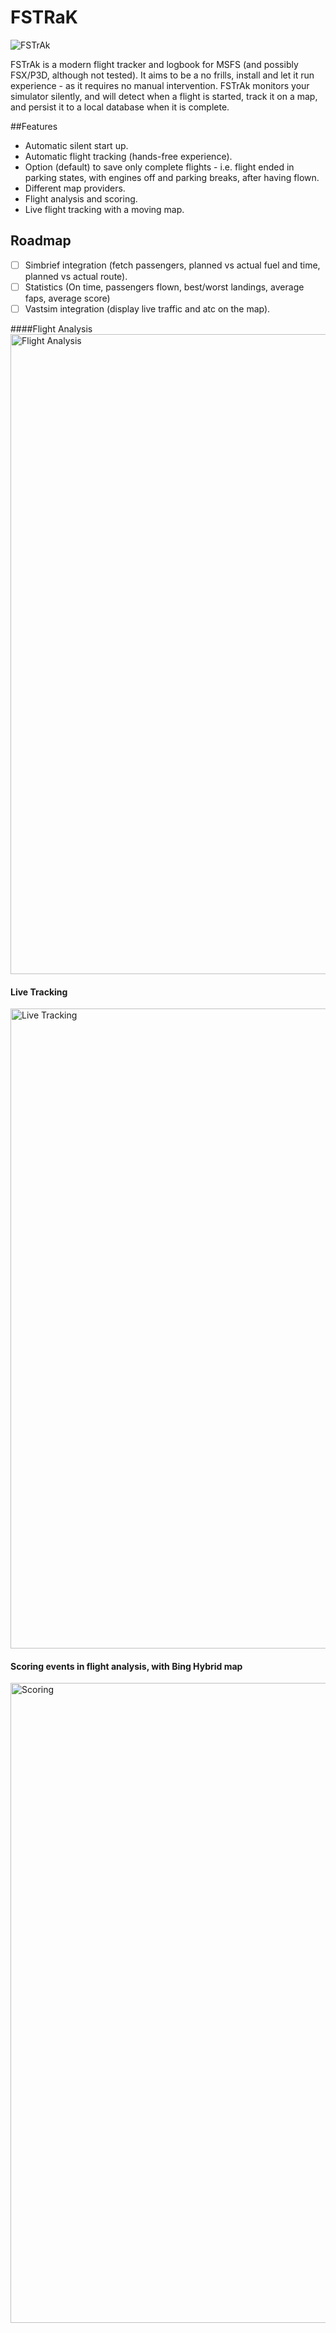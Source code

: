 
# FSTRaK

![FSTrAk](https://github.com/o4oren/FSTRaK/assets/23486326/024542ad-ca3d-4e81-9fe8-7dec53ea6ab1)

FSTrAk is a modern flight tracker and logbook for MSFS (and possibly FSX/P3D, although not tested).
It aims to be a no frills, install and let it run experience - as it requires no manual intervention.
FSTrAk monitors your simulator silently, and will detect when a flight is started, track it on a map, and persist it to a local database when it is complete.

##Features
* Automatic silent start up.
* Automatic flight tracking (hands-free experience).
* Option (default) to save only complete flights - i.e. flight ended in parking states, with engines off and parking breaks, after having flown.
* Different map providers.
* Flight analysis and scoring.
* Live flight tracking with a moving map.

## Roadmap
- [ ] Simbrief integration (fetch passengers, planned vs actual fuel and time, planned vs actual route).
- [ ] Statistics (On time, passengers flown, best/worst landings, average faps, average score)
- [ ] Vastsim integration (display live traffic and atc on the map).

####Flight Analysis
<img width="1024" alt="Flight Analysis" src="https://github.com/o4oren/FSTRaK/assets/23486326/e6047bcc-df6a-4235-ac85-da6de6de8cd5">

#### Live Tracking 
<img width="1024" alt="Live Tracking" src="https://github.com/o4oren/FSTRaK/assets/23486326/e07f130f-0432-4da7-a657-36d95a61b9fb">

#### Scoring events in flight analysis, with Bing Hybrid map
<img width="1024" alt="Scoring" src="https://github.com/o4oren/FSTRaK/assets/23486326/d2b9b210-a637-4a31-a872-b391323f85fe">
